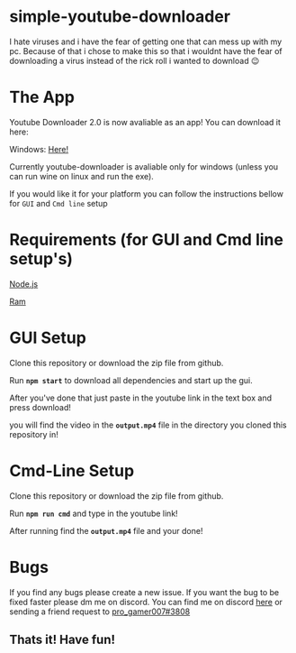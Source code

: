 # simple-youtube-downloader
I hate viruses and i have the fear of getting one that can mess up with my pc. Because of that i chose to make this so that i wouldnt have the fear of downloading a virus instead of the rick roll i wanted to download 😉
<br/>

# **The App**
Youtube Downloader 2.0 is now avaliable as an app! You can download it here:

Windows: [Here!](https://github.com/pro-gamer007/simple-youtube-downloader/releases/tag/2.0.0)

Currently youtube-downloader is avaliable only for windows (unless you can run wine on linux and run the exe).

If you would like it for your platform you can follow the instructions bellow for `GUI` and `Cmd line` setup

# **Requirements (for GUI and Cmd line setup's)**
[Node.js](https://nodejs.org/)

[Ram](https://downloadmoreram.com/)

# **GUI Setup**
Clone this repository or download the zip file from github.

Run **`npm start`** to download all dependencies and start up the gui.

After you've done that just paste in the youtube link in the text box and press download! 

you will find the video in the **`output.mp4`** file in the directory you cloned this repository in!

# **Cmd-Line Setup**
Clone this repository or download the zip file from github.

Run **`npm run cmd`** and type in the youtube link!

After running find the **`output.mp4`** file and your done!

# **Bugs**
If you find any bugs please create a new issue. If you want the bug to be fixed faster please dm me on discord. You can find me on discord [here](https://discord.com/users/555064829946232832) or sending a friend request to [pro_gamer007#3808](https://discord.com/users/555064829946232832)

## Thats it! Have fun!
